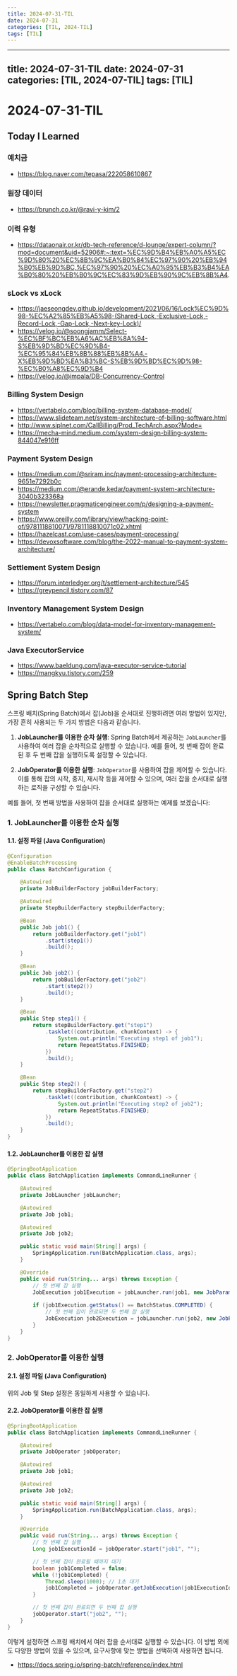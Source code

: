 ```yaml
---
title: 2024-07-31-TIL
date: 2024-07-31
categories: [TIL, 2024-TIL]
tags: [TIL]
---
```


---
title: 2024-07-31-TIL
date: 2024-07-31
categories: [TIL, 2024-07-TIL]
tags: [TIL]
---

# 2024-07-31-TIL

## Today I Learned

### 예치금

- https://blog.naver.com/tepasa/222058610867

### 원장 데이터

- https://brunch.co.kr/@ravi-y-kim/2

### 이력 유형

- https://dataonair.or.kr/db-tech-reference/d-lounge/expert-column/?mod=document&uid=52906#:~:text=%EC%9D%B4%EB%A0%A5%EC%9D%80%20%EC%8B%9C%EA%B0%84%EC%97%90%20%EB%94%B0%EB%9D%BC,%EC%97%90%20%EC%A0%95%EB%B3%B4%EA%B0%80%20%EB%B0%9C%EC%83%9D%EB%90%9C%EB%8B%A4.

### sLock vs xLock

- https://jaeseongdev.github.io/development/2021/06/16/Lock%EC%9D%98-%EC%A2%85%EB%A5%98-(Shared-Lock,-Exclusive-Lock,-Record-Lock,-Gap-Lock,-Next-key-Lock)/
- https://velog.io/@soongjamm/Select-%EC%BF%BC%EB%A6%AC%EB%8A%94-S%EB%9D%BD%EC%9D%B4-%EC%95%84%EB%8B%88%EB%8B%A4.-X%EB%9D%BD%EA%B3%BC-S%EB%9D%BD%EC%9D%98-%EC%B0%A8%EC%9D%B4
- https://velog.io/@impala/DB-Concurrency-Control

### Billing System Design

- https://vertabelo.com/blog/billing-system-database-model/
- https://www.slideteam.net/system-architecture-of-billing-software.html
- http://www.siplnet.com/CallBilling/Prod_TechArch.aspx?Mode=
- https://mecha-mind.medium.com/system-design-billing-system-844047e916ff

### Payment System Design

- https://medium.com/@sriram.inc/payment-processing-architecture-9651e7292b0c
- https://medium.com/@erande.kedar/payment-system-architecture-3040b323368a
- https://newsletter.pragmaticengineer.com/p/designing-a-payment-system
- https://www.oreilly.com/library/view/hacking-point-of/9781118810071/9781118810071c02.xhtml
- https://hazelcast.com/use-cases/payment-processing/
- https://devoxsoftware.com/blog/the-2022-manual-to-payment-system-architecture/

### Settlement System Design

- https://forum.interledger.org/t/settlement-architecture/545
- https://greypencil.tistory.com/87

### Inventory Management System Design

- https://vertabelo.com/blog/data-model-for-inventory-management-system/

### Java ExecutorService

- https://www.baeldung.com/java-executor-service-tutorial
- https://mangkyu.tistory.com/259

## Spring Batch Step

스프링 배치(Spring Batch)에서 잡(Job)을 순서대로 진행하려면 여러 방법이 있지만, 가장 흔히 사용되는 두 가지 방법은 다음과 같습니다.

1. **JobLauncher를 이용한 순차 실행**:
   Spring Batch에서 제공하는 `JobLauncher`를 사용하여 여러 잡을 순차적으로 실행할 수 있습니다. 예를 들어, 첫 번째 잡이 완료된 후 두 번째 잡을 실행하도록 설정할 수 있습니다.

2. **JobOperator를 이용한 실행**:
   `JobOperator`를 사용하여 잡을 제어할 수 있습니다. 이를 통해 잡의 시작, 중지, 재시작 등을 제어할 수 있으며, 여러 잡을 순서대로 실행하는 로직을 구성할 수 있습니다.

예를 들어, 첫 번째 방법을 사용하여 잡을 순서대로 실행하는 예제를 보겠습니다:

### 1. JobLauncher를 이용한 순차 실행

#### 1.1. 설정 파일 (Java Configuration)

```java
@Configuration
@EnableBatchProcessing
public class BatchConfiguration {

    @Autowired
    private JobBuilderFactory jobBuilderFactory;

    @Autowired
    private StepBuilderFactory stepBuilderFactory;

    @Bean
    public Job job1() {
        return jobBuilderFactory.get("job1")
            .start(step1())
            .build();
    }

    @Bean
    public Job job2() {
        return jobBuilderFactory.get("job2")
            .start(step2())
            .build();
    }

    @Bean
    public Step step1() {
        return stepBuilderFactory.get("step1")
            .tasklet((contribution, chunkContext) -> {
                System.out.println("Executing step1 of job1");
                return RepeatStatus.FINISHED;
            })
            .build();
    }

    @Bean
    public Step step2() {
        return stepBuilderFactory.get("step2")
            .tasklet((contribution, chunkContext) -> {
                System.out.println("Executing step2 of job2");
                return RepeatStatus.FINISHED;
            })
            .build();
    }
}
```

#### 1.2. JobLauncher를 이용한 잡 실행

```java
@SpringBootApplication
public class BatchApplication implements CommandLineRunner {

    @Autowired
    private JobLauncher jobLauncher;

    @Autowired
    private Job job1;

    @Autowired
    private Job job2;

    public static void main(String[] args) {
        SpringApplication.run(BatchApplication.class, args);
    }

    @Override
    public void run(String... args) throws Exception {
        // 첫 번째 잡 실행
        JobExecution job1Execution = jobLauncher.run(job1, new JobParametersBuilder().toJobParameters());
        
        if (job1Execution.getStatus() == BatchStatus.COMPLETED) {
            // 첫 번째 잡이 완료되면 두 번째 잡 실행
            JobExecution job2Execution = jobLauncher.run(job2, new JobParametersBuilder().toJobParameters());
        }
    }
}
```

### 2. JobOperator를 이용한 실행

#### 2.1. 설정 파일 (Java Configuration)

위의 Job 및 Step 설정은 동일하게 사용할 수 있습니다.

#### 2.2. JobOperator를 이용한 잡 실행

```java
@SpringBootApplication
public class BatchApplication implements CommandLineRunner {

    @Autowired
    private JobOperator jobOperator;

    @Autowired
    private Job job1;

    @Autowired
    private Job job2;

    public static void main(String[] args) {
        SpringApplication.run(BatchApplication.class, args);
    }

    @Override
    public void run(String... args) throws Exception {
        // 첫 번째 잡 실행
        Long job1ExecutionId = jobOperator.start("job1", "");

        // 첫 번째 잡이 완료될 때까지 대기
        boolean job1Completed = false;
        while (!job1Completed) {
            Thread.sleep(1000); // 1초 대기
            job1Completed = jobOperator.getJobExecution(job1ExecutionId).getStatus() == BatchStatus.COMPLETED;
        }

        // 첫 번째 잡이 완료되면 두 번째 잡 실행
        jobOperator.start("job2", "");
    }
}
```

이렇게 설정하면 스프링 배치에서 여러 잡을 순서대로 실행할 수 있습니다. 이 방법 외에도 다양한 방법이 있을 수 있으며, 요구사항에 맞는 방법을 선택하여 사용하면 됩니다.

- https://docs.spring.io/spring-batch/reference/index.html